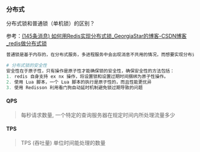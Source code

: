 ### 分布式

分布式锁和普通锁（单机锁）的区别？

参考：[(145条消息) 如何用Redis实现分布式锁_GeorgiaStar的博客-CSDN博客_redis做分布式锁](https://blog.csdn.net/fuzhongmin05/article/details/119251590)

```python
普通锁是基于内存的，在分布式服务，多进程服务中会出现消息不共用的情况，而想要实现分布式锁，必须借助一个外部系统，所有进程都去这个系统上申请加锁。分布式锁可以使用redis实现

# 分布式锁的安全性
安全性在于原子性，只有操作是原子性才能确保锁的安全性，确保安全性的方法包括：
1. redis 自身支持 ex nx 操作，将设置锁和设置过期时间捆绑为原子性操作。
2. 使用 Lua 脚本，一个 Lua 脚本的执行是原子性的，而且性能更优异
3. 使用 Redisson 利用看门狗自动延时机制避免锁过期导致的问题
```



#### QPS 

> 每秒请求数量, 一个特定的查询服务器在规定时间内所处理流量多少



#### TPS

> TPS (吞吐量) 单位时间能处理的数量
